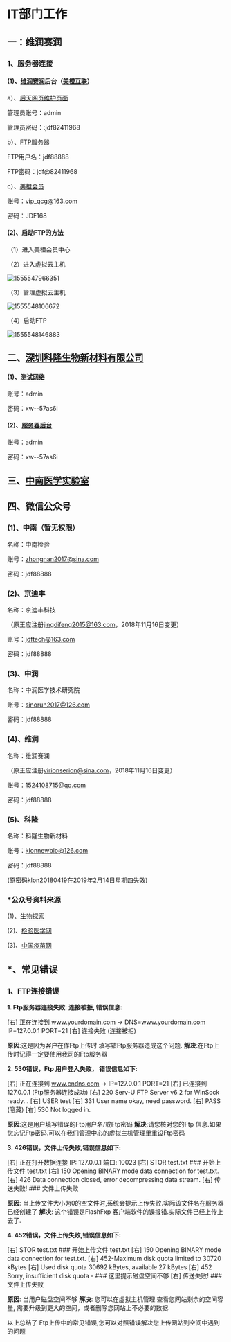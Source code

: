 # IT部门工作

## 一：维润赛润

### 1、服务器连接

#### (1)、[维润赛润](http://www.virion-serion.net/)后台（[美橙互联](https://www.cndns.com/)）

a）、[后天网页维护页面](http://www.virion-serion.net/dede1)

管理员账号：admin

管理员密码：:jdf82411968

b）、[FTP服务器](ftp://jdf88888.w3.cndns5.com)

FTP用户名：jdf88888

FTP密码：jdf@82411968

c）、[美橙会员](http://www.cndns.com/userpanel/ )

账号：vip_qcg@163.com

密码：JDF168

#### (2)、启动FTP的方法

（1）进入美橙会员中心

（2）进入虚拟云主机

![1555547966351](E:\owen\data\TyporaData\IT部门工作\美橙会员中心.png)

（3）管理虚拟云主机

![1555548106672](E:\owen\data\TyporaData\IT部门工作\美橙管理虚拟云主机.png)

（4）启动FTP

![1555548146883](E:\owen\data\TyporaData\IT部门工作\美橙启动FTP.png)

## 二、[深圳科隆生物新材料有限公司](http://www.klonnewbio.com/)

#### (1)、[测试网络](http://php.heyou51.cn/zzr/klsw/heyou/)

账号：admin

密码：xw--57as6i

#### (2)、[服务器后台](http://www.klonnewbio.com/heyou)

账号：admin

密码：xw--57as6i

## 三、[中南医学实验室](http://www.csmedlab.com/)

## 四、微信公众号

### (1)、中南（暂无权限）

名称：中南检验

账号：zhongnan2017@sina.com

密码：jdf88888

### (2)、京迪丰

名称：京迪丰科技

（原王应注册[jingdifeng2015@163.com](mailto:jingdifeng2015@163.com)，2018年11月16日变更）

账号：jdftech@163.com

密码：jdf88888

### (3)、中润

名称：中润医学技术研究院

账号：sinorun2017@126.com

密码：jdf88888

### (4)、维润

名称：维润赛润

（原王应注册[virionserion@sina.com](mailto:virionserion@sina.com)，2018年11月16日变更）

账号：1524108715@qq.com

密码：jdf88888

### (5)、科隆

名称：科隆生物新材料

账号：klonnewbio@126.com

密码：jdf88888

(原密码klon20180419在2019年2月14日星期四失效)

### *公众号资料来源

(1)、[生物探索](http://www.biodiscover.com/)

(2)、[检验医学网](<http://www.labmed.cn/>)

(3)、[中国疫苗网](http://www.cnvax.com/)







## *、常见错误

### 1、FTP连接错误

**1. Ftp服务器连接失败: 连接被拒, 错误信息:**

[右] 正在连接到 www.yourdomain.com -> DNS=www.yourdomain.com IP=127.0.0.1 PORT=21
[右] 连接失败 (连接被拒)

**原因**:这是因为客户在作Ftp上传时 填写错Ftp服务器造成这个问题.
**解决**:在Ftp上传时记得一定要使用我司的Ftp服务器

**2. 530错误，Ftp 用户登入失败， 错误信息如下:**

[右] 正在连接到 www.cndns.com ->  IP=127.0.0.1 PORT=21
[右] 已连接到 127.0.0.1 (Ftp服务器连接成功)
[右] 220 Serv-U FTP Server v6.2 for WinSock ready...
[右] USER test 
[右] 331 User name okay, need password.
[右] PASS (隐藏)
[右] 530 Not logged in.

**原因**:这是用户填写错误的Ftp用户名/或Ftp密码
**解决**:请您核对您的Ftp 信息.如果您忘记Ftp密码.可以在我们管理中心的虚拟主机管理里重设Ftp密码

**3. 426错误，文件上传失败,错误信息如下:**

[右] 正在打开数据连接 IP: 127.0.0.1 端口: 10023
[右] STOR test.txt            ### 开始上传文件 test.txt
[右] 150 Opening BINARY mode data connection for test.txt.
[右] 426 Data connection closed, error decompressing data stream.
[右] 传送失败!   ### 文件上传失败

**原因**: 当上传文件大小为0的空文件时,系统会提示上传失败.实际该文件名在服务器已经创建了
**解决**:  这个错误是FlashFxp 客户端软件的误报错.实际文件已经上传上去了.

**4. 452错误，文件上传失败,错误信息如下:**

[右] STOR test.txt ### 开始上传文件 test.txt
[右] 150 Opening BINARY mode data connection for test.txt.
[右] 452-Maximum disk quota limited to 30720 kBytes
[右] Used disk quota 30692 kBytes, available 27 kBytes
[右] 452 Sorry, insufficient disk quota - ### 这里提示磁盘空间不够
[右] 传送失败!   ### 文件上传失败

**原因**: 当用户磁盘空间不够
**解决**: 您可以在虚拟主机管理 查看您网站剩余的空间容量, 需要升级到更大的空间，或者删除您网站上不必要的数据.

以上总结了 Ftp上传中的常见错误,您可以对照错误解决您上传网站到空间中遇到的问题